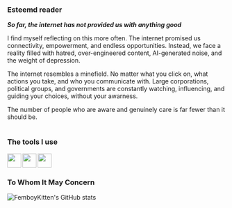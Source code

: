 ### Esteemd reader

***So far, the internet has not provided us with anything good***

I find myself reflecting on this more often. The internet promised us connectivity, empowerment, and endless opportunities. Instead, we face a reality filled with hatred, over-engineered content, AI-generated noise, and the weight of depression.

The internet resembles a minefield. No matter what you click on, what actions you take, and who you communicate with. Large corporations, political groups, and governments are constantly watching, influencing, and guiding your choices, without your awarness.

The number of people who are aware and genuinely care is far fewer than it should be.

# 
### The tools I use

<img align="Left" width="32px" src="https://cdn.jsdelivr.net/gh/devicons/devicon@latest/icons/nixos/nixos-original.svg" />
<img align="Left" width="32px" src="https://cdn.jsdelivr.net/gh/devicons/devicon@latest/icons/neovim/neovim-original.svg" />
<img align="Left" width="32px" src="https://cdn.jsdelivr.net/gh/devicons/devicon@latest/icons/c/c-original.svg" />     
<br />   
   

#
### To Whom It May Concern

![FemboyKitten's GitHub stats](https://github-readme-stats.vercel.app/api?username=FemboyKitten&show_icons=true&theme=nord)
